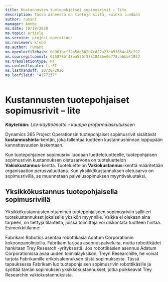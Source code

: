```yaml
---
title: Kustannusten tuotepohjaiset sopimusrivit – lite
description: Tässä aiheessa on tietoja siitä, kuinka luodaan
author: rumant
manager: Annbe
ms.date: 10/19/2020
ms.topic: article
ms.service: project-operations
ms.reviewer: kfend
ms.author: rumant
ms.openlocfilehash: 0e961bcf32a5dd662b7cd27a23eb5f664c45c292
ms.sourcegitcommit: 625878bf48ea530f3381843be0e778cebbbf1922
ms.translationtype: HT
ms.contentlocale: fi-FI
ms.lasthandoff: 10/30/2020
ms.locfileid: "4177237"
---
```

# <a name="cost-product-based-contract-lines---lite"></a>Kustannusten tuotepohjaiset sopimusrivit – lite

_**Käytetään:** Lite-käyttöönotto – kauppa proformalaskutukseen_


Dynamics 365 Project Operationsin tuotepohjaiset sopimusrivit sisältävät **kustannushinta**-kentän, joka tallentaa tuotteen kustannushinnan loppupään kannattavuuden laskentaan.

Kun tuotepohjainen sopimusrivi luodaan luettelotuotteelle, tuotepohjaisen sopimusrivin kustannuksen oletusarvona on tuoteluettelon **Vakiokustannus**-kenttä. Tuoteluettelon **Vakiokustannus**-kenttä määritetään organisaation perusvaluuttana. Kun yksikkökustannuksen oletusarvo on sopimusrivillä, se muunnetaan palvelusopimuksen myyntivaluutaksi.

## <a name="unit-cost-on-a-product-based-contract-line"></a>Yksikkökustannus tuotepohjaisella sopimusrivillä

Yksikkökustannusten ottaminen tuotepohjaiseen sopimusriviin sallii eri tuotekustannukset jokaiselle yksikön myynnille. Vaikka ei olekaan aina tarpeen, on tiettyjä tilanteita, joissa toimittaja voi diskontata tuotteen hintaa. Esimerkkitilanne:

Fabrikam Robotics asentaa robottikäsiä Adatum Corporationin kokoonpanolinjoilla. Fabrikam tarjoaa asennuspalveluita, mutta robottikädet hankitaan Trey Research -yrityksestä. Jos robottikäsien asennus Adatum Corporationissa avaa uuden toimialayksikön, Treyn Researchille, he voivat tarjota Fabrikamille erikoisalennuksen tästä sopimuksesta. Tässä tapauksessa Fabrikam luo tuotepohjaisen sopimusrivin robottikäsille ja syöttää tämän sopimuksen yksikkökustannukset, jotka poikkeavat Trey Researchin vakiokustannuksista.
